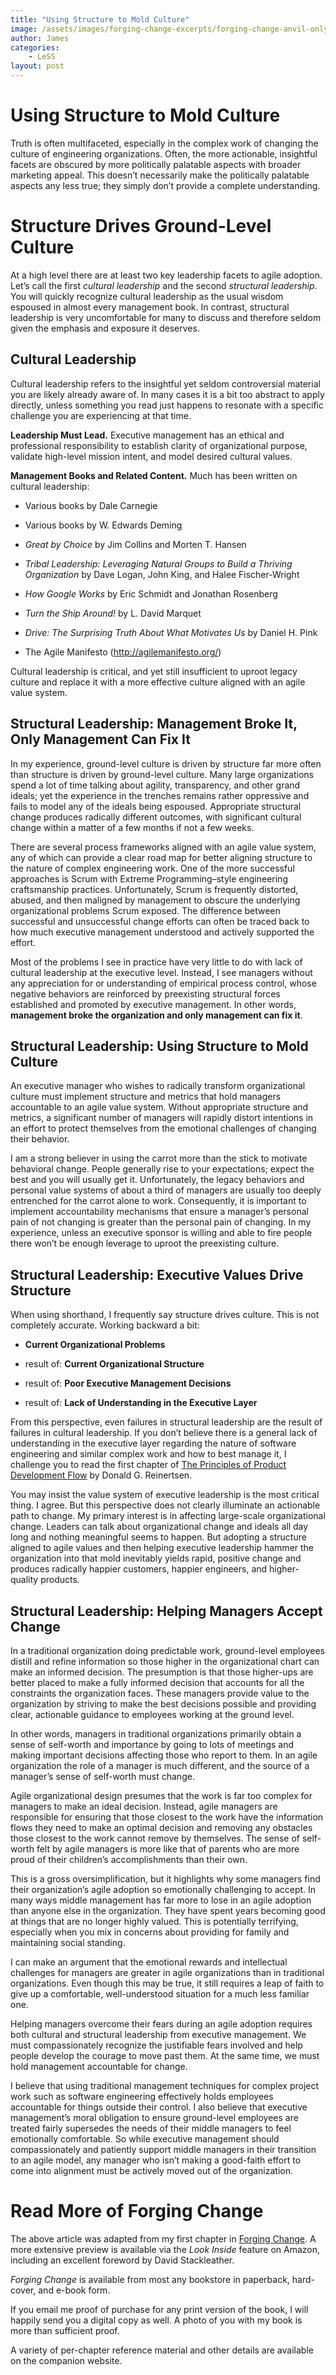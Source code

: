 ```yaml
---
title: "Using Structure to Mold Culture"
image: /assets/images/forging-change-excerpts/forging-change-anvil-only.png
author: James
categories: 
    - LeSS
layout: post
---
```


# Using Structure to Mold Culture

Truth is often multifaceted, especially in the complex work of changing the culture of engineering organizations. Often, the more actionable, insightful facets are obscured by more politically palatable aspects with broader marketing appeal. This doesn’t necessarily make the politically palatable aspects any less true; they simply don’t provide a complete understanding.

# Structure Drives Ground-Level Culture

At a high level there are at least two key leadership facets to agile adoption. Let’s call the first *cultural leadership* and the second *structural leadership*. You will quickly recognize cultural leadership as the usual wisdom espoused in almost every management book. In contrast, structural leadership is very uncomfortable for many to discuss and therefore seldom given the emphasis and exposure it deserves.

## Cultural Leadership

Cultural leadership refers to the insightful yet seldom controversial material you are likely already aware of. In many cases it is a bit too abstract to apply directly, unless something you read just happens to resonate with a specific challenge you are experiencing at that time.

**Leadership Must Lead.** Executive management has an ethical and professional responsibility to establish clarity of organizational purpose, validate high-level mission intent, and model desired cultural values.

**Management Books and Related Content.** Much has been written on cultural leadership:

* Various books by Dale Carnegie

* Various books by W. Edwards Deming

* *Great by Choice* by Jim Collins and Morten T. Hansen

* *Tribal Leadership: Leveraging Natural Groups to Build a Thriving Organization* by Dave Logan, John King, and Halee Fischer-Wright

* *How Google Works* by Eric Schmidt and Jonathan Rosenberg

* *Turn the Ship Around!* by L. David Marquet

* *Drive: The Surprising Truth About What Motivates Us* by Daniel H. Pink

* The Agile Manifesto (http://agilemanifesto.org/)

Cultural leadership is critical, and yet still insufficient to uproot legacy culture and replace it with a more effective culture aligned with an agile value system.

## Structural Leadership: Management Broke It, Only Management Can Fix It

In my experience, ground-level culture is driven by structure far more often than structure is driven by ground-level culture. Many large organizations spend a lot of time talking about agility, transparency, and other grand ideals; yet the experience in the trenches remains rather oppressive and fails to model any of the ideals being espoused. Appropriate structural change produces radically different outcomes, with significant cultural change within a matter of a few months if not a few weeks.

There are several process frameworks aligned with an agile value system, any of which can provide a clear road map for better aligning structure to the nature of complex engineering work. One of the more successful approaches is Scrum with Extreme Programming–style engineering craftsmanship practices. Unfortunately, Scrum is frequently distorted, abused, and then maligned by management to obscure the underlying organizational problems Scrum exposed. The difference between successful and unsuccessful change efforts can often be traced back to how much executive management understood and actively supported the effort.

Most of the problems I see in practice have very little to do with lack of cultural leadership at the executive level. Instead, I see managers without any appreciation for or understanding of empirical process control, whose negative behaviors are reinforced by preexisting structural forces established and promoted by executive management. In other words, **management broke the organization and only management can fix it**.

## Structural Leadership: Using Structure to Mold Culture

An executive manager who wishes to radically transform organizational culture must implement structure and metrics that hold managers accountable to an agile value system. Without appropriate structure and metrics, a significant number of managers will rapidly distort intentions in an effort to protect themselves from the emotional challenges of changing their behavior.

I am a strong believer in using the carrot more than the stick to motivate behavioral change. People generally rise to your expectations; expect the best and you will usually get it. Unfortunately, the legacy behaviors and personal value systems of about a third of managers are usually too deeply entrenched for the carrot alone to work. Consequently, it is important to implement accountability mechanisms that ensure a manager’s personal pain of not changing is greater than the personal pain of changing. In my experience, unless an executive sponsor is willing and able to fire people there won’t be enough leverage to uproot the preexisting culture.

## Structural Leadership: Executive Values Drive Structure

When using shorthand, I frequently say structure drives culture. This is not completely accurate. Working backward a bit:

* **Current Organizational Problems**

* result of: **Current Organizational Structure**

* result of: **Poor Executive Management Decisions**

* result of: **Lack of Understanding in the Executive Layer**

From this perspective, even failures in structural leadership are the result of failures in cultural leadership. If you don’t believe there is a general lack of understanding in the executive layer regarding the nature of software engineering and similar complex work and how to best manage it, I challenge you to read the first chapter of [The Principles of Product Development Flow](http://lpd2.com/downloads/) by Donald G. Reinertsen.

You may insist the value system of executive leadership is the most critical thing. I agree. But this perspective does not clearly illuminate an actionable path to change. My primary interest is in affecting large-scale organizational change. Leaders can talk about organizational change and ideals all day long and nothing meaningful seems to happen. But adopting a structure aligned to agile values and then helping executive leadership hammer the organization into that mold inevitably yields rapid, positive change and produces radically happier customers, happier engineers, and higher-quality products.

## Structural Leadership: Helping Managers Accept Change

In a traditional organization doing predictable work, ground-level employees distill and refine information so those higher in the organizational chart can make an informed decision. The presumption is that those higher-ups are better placed to make a fully informed decision that accounts for all the constraints the organization faces. These managers provide value to the organization by striving to make the best decisions possible and providing clear, actionable guidance to employees working at the ground level.

In other words, managers in traditional organizations primarily obtain a sense of self-worth and importance by going to lots of meetings and making important decisions affecting those who report to them. In an agile organization the role of a manager is much different, and the source of a manager’s sense of self-worth must change.

Agile organizational design presumes that the work is far too complex for managers to make an ideal decision. Instead, agile managers are responsible for ensuring that those closest to the work have the information flows they need to make an optimal decision and removing any obstacles those closest to the work cannot remove by themselves. The sense of self-worth felt by agile managers is more like that of parents who are more proud of their children’s accomplishments than their own.

This is a gross oversimplification, but it highlights why some managers find their organization’s agile adoption so emotionally challenging to accept. In many ways middle management has far more to lose in an agile adoption than anyone else in the organization. They have spent years becoming good at things that are no longer highly valued. This is potentially terrifying, especially when you mix in concerns about providing for family and maintaining social standing.

I can make an argument that the emotional rewards and intellectual challenges for managers are greater in agile organizations than in traditional organizations. Even though this may be true, it still requires a leap of faith to give up a comfortable, well-understood situation for a much less familiar one.

Helping managers overcome their fears during an agile adoption requires both cultural and structural leadership from executive management. We must compassionately recognize the justifiable fears involved and help people develop the courage to move past them. At the same time, we must hold management accountable for change.

I believe that using traditional management techniques for complex project work such as software engineering effectively holds employees accountable for things outside their control. I also believe that executive management’s moral obligation to ensure ground-level employees are treated fairly supersedes the needs of their middle managers to feel emotionally comfortable. So while executive management should compassionately and patiently support middle managers in their transition to an agile model, any manager who isn’t making a good-faith effort to come into alignment must be actively moved out of the organization.

# Read More of Forging Change

The above article was adapted from my first chapter in [Forging Change](https://www.amazon.com/author/jamesleecarpenter). A more extensive preview is available via the *Look Inside* feature on Amazon, including an excellent foreword by David Stackleather.

*Forging Change* is available from most any bookstore in paperback, hard-cover, and e-book form. 

If you email me proof of purchase for any print version of the book, I will happily send you a digital copy as well. A photo of you with my book is more than sufficient proof.

A variety of per-chapter reference material and other details are available on the companion website.



